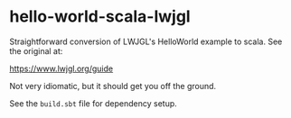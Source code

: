 # hello-world-scala-lwjgl

Straightforward conversion of LWJGL's HelloWorld example to scala.  See the original at:

https://www.lwjgl.org/guide

Not very idiomatic, but it should get you off the ground.

See the `build.sbt` file for dependency setup.
